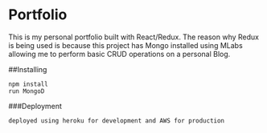 # Portfolio

This is my personal portfolio built with React/Redux. The reason why Redux is being used is because this project has Mongo installed using MLabs allowing me to perform basic CRUD operations on a personal Blog. 

##Installing
  ```
  npm install
  run MongoD
  ```

###Deployment
  ```
  deployed using heroku for development and AWS for production
  ```
  

